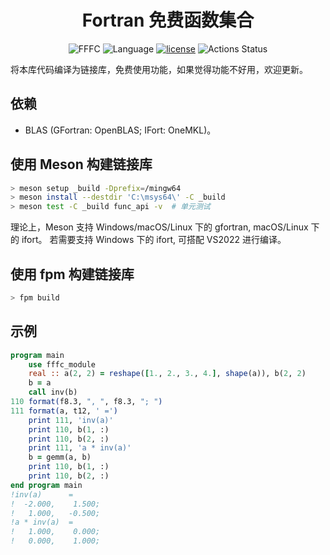 <div align='center'>

# Fortran 免费函数集合

![FFFC](https://img.shields.io/badge/FFFC-v1.3.20230622-blueviolet)
![Language](https://img.shields.io/badge/-Fortran-734f96?logo=fortran&logoColor=white)
[![license](https://img.shields.io/badge/License-BSD--3-brightgreen)](LICENSE)
![Actions Status](https://github.com/zoziha/fffc/workflows/msys2-build/badge.svg)

</div>

将本库代码编译为链接库，免费使用功能，如果觉得功能不好用，欢迎更新。

## 依赖

* BLAS (GFortran: OpenBLAS; IFort: OneMKL)。

## 使用 Meson 构建链接库

```sh
> meson setup _build -Dprefix=/mingw64
> meson install --destdir 'C:\msys64\' -C _build
> meson test -C _build func_api -v  # 单元测试
```

理论上，Meson 支持 Windows/macOS/Linux 下的 gfortran, macOS/Linux 下的 ifort。
若需要支持 Windows 下的 ifort, 可搭配 VS2022 进行编译。

## 使用 fpm 构建链接库

```sh
> fpm build
```

## 示例

```fortran
program main
    use fffc_module
    real :: a(2, 2) = reshape([1., 2., 3., 4.], shape(a)), b(2, 2)
    b = a
    call inv(b)
110 format(f8.3, ", ", f8.3, "; ")
111 format(a, t12, ' =')
    print 111, 'inv(a)'
    print 110, b(1, :)
    print 110, b(2, :)
    print 111, 'a * inv(a)'
    b = gemm(a, b)
    print 110, b(1, :)
    print 110, b(2, :)
end program main
!inv(a)      =
!  -2.000,    1.500;
!   1.000,   -0.500;
!a * inv(a)  =
!   1.000,    0.000;
!   0.000,    1.000;
```